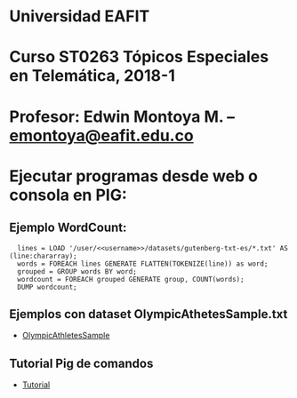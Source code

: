 # Universidad EAFIT
# Curso ST0263 Tópicos Especiales en Telemática, 2018-1
# Profesor: Edwin Montoya M. – emontoya@eafit.edu.co

# Ejecutar programas desde web o consola en PIG:

## Ejemplo WordCount:

      lines = LOAD '/user/<<username>>/datasets/gutenberg-txt-es/*.txt' AS (line:chararray);
      words = FOREACH lines GENERATE FLATTEN(TOKENIZE(line)) as word;
      grouped = GROUP words BY word;
      wordcount = FOREACH grouped GENERATE group, COUNT(words);
      DUMP wordcount;
      
## Ejemplos con dataset OlympicAthetesSample.txt

* [OlympicAthletesSample](OlympicAthletesSample.md)

## Tutorial Pig de comandos

* [Tutorial](PigTutorial.md)